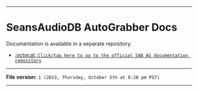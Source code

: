 
***

# SeansAudioDB AutoGrabber Docs

Documentation is available in a separate repository.

- [:octocat: `Click/tap here to go to the official SAB AG documentation repository`](https://github.com/seanpm2001/SeansAudioDB_AutoGrabber_Docs/)

***

**File version:** `1 (2023, Thursday, October 5th at 8:28 pm PST)`

***

